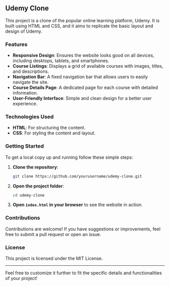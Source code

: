 ## Udemy Clone

This project is a clone of the popular online learning platform, Udemy. It is built using HTML and CSS, and it aims to replicate the basic layout and design of Udemy.

### Features
- **Responsive Design**: Ensures the website looks good on all devices, including desktops, tablets, and smartphones.
- **Course Listings**: Displays a grid of available courses with images, titles, and descriptions.
- **Navigation Bar**: A fixed navigation bar that allows users to easily navigate the site.
- **Course Details Page**: A dedicated page for each course with detailed information.
- **User-Friendly Interface**: Simple and clean design for a better user experience.

### Technologies Used
- **HTML**: For structuring the content.
- **CSS**: For styling the content and layout.

### Getting Started
To get a local copy up and running follow these simple steps:

1. **Clone the repository**:
    ```bash
    git clone https://github.com/yourusername/udemy-clone.git
    ```
2. **Open the project folder**:
    ```bash
    cd udemy-clone
    ```
3. **Open `index.html` in your browser** to see the website in action.

### Contributions
Contributions are welcome! If you have suggestions or improvements, feel free to submit a pull request or open an issue.

### License
This project is licensed under the MIT License.

---

Feel free to customize it further to fit the specific details and functionalities of your project!
